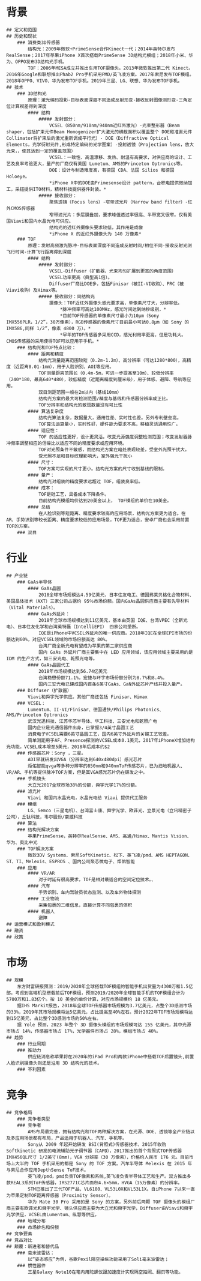 # 背景
	## 定义和范围
	## 历史和现状
		### 消费类3D传感器
			结构光：2009年微软+PrimeSense合作Kinect一代；2014年英特尔发布RealSense；2017年苹果iPhone X首次搭载PrimeSense 3D结构光模组；2018年小米、华为、OPPO发布3D结构光手机。
			TOF：2006年MESA成立并推出车用TOF摄像头。2013年微软推出第二代 Kinect。2016年Google和联想推出Phab2 Pro手机采用PMD/英飞凌方案。2017年索尼发布TOF模组。2018年OPPO、VIVO、华为发布TOF手机。2019年三星、LG、联想、华为发布TOF手机。
	## 技术
		### 3D结构光
			原理：激光编码投影-目标表面深度不同造成反射形变-接收反射图像测形变-三角定位计算视差得到深度
			#### 结构
				##### 发射部分：
					VCSEL（850nm/910nm/940nm近红外激光）-光束整形器（Beam shaper，包括扩束元件Beam Homogenizer扩大激光的横截面积以覆盖整个 DOE和准直元件Collimator将扩束后的激光重新调成平行光）- DOE（Diffractive Optical Elements，光学衍射元件,形成特定编码的光学图案）-投射透镜（Projection lens，放大光束，，使其达到一定的覆盖范围）
					VCSEL：一致性、高温漂移、发热、耐温有高要求，对供应商的设计、工艺及良率考验更大，量产的厂商仅有美国 Lumetum、AMS的Princeton Optronics等。
					DOE：设计与制造难度高，有德国 CDA、法国 Silios 和德国 Holoeye。
					*iPhone X中的DOE由Primesense设计 pattern，台积电提供微纳加工，采钰提供ITO材料，精材科技提供器件封装。*
				##### 接收部分：
					聚焦透镜（Focus lens）-窄带滤光片（Narrow band filter）-红外CMOS传感器
					窄带滤光片：多层膜叠加，要求峰值透过率很高、半带宽又很窄。仅有美国Viavi和国内水晶光电可供应。
					结构光的近红外摄像头要求较低，其作用是成像
					*iPhone X 的近红外摄像头为 140 万像素*
		### TOF
			原理：发射高频激光脉冲-目标表面深度不同造成反射时间/相位不同-接收反射光测飞行时间-计算飞行距离得到深度
			#### 结构
				##### 发射部分：
					VCSEL-Diffuser（扩散器，光束均匀扩展到更宽的角度范围）
					VCSEL功率更高（典型高1倍）。
					Diffuser厂商比DOE多，包括Finisar（被II-VI收购）、PRC（被Viavi收购）及Himax等。
				##### 接收部分：同结构光
					摄像头：TOF近红外摄像头感光要求高，单像素尺寸大，分辨率低。
						*脉冲频率可高达100MHz，感光时间达到纳秒级别，*
						*目前TOF传感器的单像素尺寸最小为10μm（Sony   IMX556PLR，1/2”，30万像素），RGB传感器的像素尺寸目前最小可达0.8μm（如 Sony 的 IMX586,同样 1/2”，像素 4800 万）。*
						*早年的TOF传感器多采用CCD，感光利用率更高，但是功耗大。CMOS传感器的采用使得TOF可以应用于手机。*
		### 结构光和TOF特点比较：
			#### 距离和精度
				结构光测量距离范围较短（0.2m-1.2m）、高分辨率（可达1280*800），高精度（近距离0.01-1mm），用于人脸识别、AOI等应用。
				TOF测量距离范围长（0.4m-5m，可进一步提高至10m）、较低分辨率（240*180，最高640*480），较低精度（近距离精度到厘米级），用于体感、避障、导航等应用。
				双目测距范围一般在2m以内（基线10mm）
				结构光方案的最大可检测范围/精度与基线和传感器分辨率成正比。
				TOF分辨率和结构光的散斑数量没有可比性
			#### 算法复杂度
				结构光算法复杂，数据量大，通用性差、实时性也差。另外专利壁垒高。
				TOF算法运算量小，实时性好，硬件能力要求不高，移植灵活通用性广。
			#### 适应性：
				TOF 的适应性更好，设计更灵活。改变光源强度调整检测范围；改变发射器脉冲频率调整相应的信噪比以适应不同的精度要求或应用环境。
				TOF对光照条件不敏感，而结构光方案在暗处表现较差，受室外光照干扰大。
				受光照不足和目标纹理影响大，室外强光干扰小
			#### 尺寸：
				TOF方案可实现的尺寸更小。结构光方案的尺寸收到基线的限制。
			#### 量产：
				结构光对组装的精度要求远超过 TOF，组装良率低。
			#### 成本：
				TOF是硅工艺，具备成本下降条件。
				目前结构光模组均价达到20美金以上， TOF模组的单价在10美金。
			#### 总结
				在人脸识别等短距离、精度要求较高的应用场景，结构光方案更为适合。在AR、手势识别等较长距离、精度要求较低的应用场景，TOF更为适合，安卓厂商也会采用前置TOF的方案。
		### 双目
# 行业
	## 产业链
		### GaAs半导体
			#### GaAs晶圆
				2018全球市场规模达4.59亿美元，日本住友电工、德国弗莱贝格化合物材料、美国晶体技术（AXT）三家公司占据约 95％市场份额。国内GaAs晶圆供应商主要有先导材料（Vital Materials）。
			#### GaAs外延片：
				2018年全球市场规模达到11亿美元，基本由英国 IQE、台湾VPEC（全新光电）、日本住友化学和台湾英特磊（IntelliEPI） 四家公司垄断。
				IQE是iPhone中VCSEL外延片的唯一供应商。2018年IQE在全球EPI市场的份额达到60%，对应VCSEL领域的市场份额高达 80%。
				台湾厂商全新光电有望成为苹果的第二家供应商
				国内 GaAs 外延片厂商主要集中在 LED 应用领域，该应用领域主要采用的是IDM 的生产方式，如三安光电、乾照光电等。
			#### GaAs晶圆代工
				2018年市场规模达到56.74亿美元
				台湾稳懋份额71.1%，宏捷与环宇市场份额分别为8.7%和8.4%。
				国内三安光电已建成国内首条6英寸GaAs、GaN外延芯片产线并投入量产。
		### Diffuser（扩散器）
			Viavi和舜宇光学供应。其他厂商还包括 Finisar、Himax
		### VCSEL：
			Lumentum、II-VI/Finisar、德国通快/Philips Photonics、 AMS/Princeton Optronics
			武汉光迅科技、江苏华芯半导体、华工科技、三安光电和乾照广电
			国内企业是光通信器件出身，已掌握3/4英寸晶圆工艺
			消费电子VCSEL需要6英寸晶圆工艺，国内6英寸外延片的关键工艺较差。
			简单测距用于AF、Presence探测的VCSEL成本0.1美元，2017年iPhoneX增加结构光功能，VCSEL成本增至5美元，2018年后成本约$2
		### 传感器芯片：Sony ，三星。
			ADI早就研发出VGA（分辨率达到640x480dpi）感光芯片
			炬佑智能qvga等多种分辨率的850nm和940nmToF传感芯片，已为扫地机器人、VR/AR、手机等提供脉冲TOF方案，但是其VGA感光芯片仍在研发之中。
		### 手机镜头
			大立光2017全球市场38%的份额，舜宇光学17%的份额。
		### 滤光片
			Viavi 和国内水晶光电，水晶光电给 Viavi 提供代工服务
		### 模组
			LG、Semco（三星电机）、台湾富士康、舜宇光学、欧菲光，立景光电（立讯精密子公司），丘钛科技，韦尔股份/豪威科技
		### 算法
		### 结构光解决方案
			苹果PrimeSense，英特尔RealSense、AMS、高通/Himax、Mantis Vision、华为、奥比中光
		### TOF解决方案
			微软3DV Systems、索尼SoftKinetic、松下、英飞凌/pmd、AMS HEPTAGON、ST、TI、Melexis、ESPROS 、国内公司聚芯微电子、炬佑智能
		### 应用
			#### VR/AR 
				对于时延有很高要求，TOF是相对最适合的空间定位技术。、
			#### 汽车
				手势识别、车内驾驶员状态监测、以及车外物体探测
			#### 工业物流
				采集包裹的三维信息，直接计算不同包裹的体积
			#### 机器人
				避障
	## 运营模式和盈利模式
	## 融资
	## 政策
# 市场
	## 规模
		东方财富研报预测：2019/2020年全球搭载TOF模组的智能手机出货量为4300万和1.5亿部。考虑到高端机型搭载前后TOF模组，预测2019/2020年全球智能手机的TOF模组合计为5700万和1.83亿个。按 10 美金的单价计算，对应市场规模约 18 亿美元。
		据IHS Markit报告，2018年全球TOF传感器市场规模为3.7亿美元，占整个3D感测市场的33%，2019年其市场规模将达5亿美元，占比提高至40%左右。预计2022年TOF市场规模将达到15亿美元，占比整个3D感测市场的50%左右。
		据 Yole 预测，2023 年整个 3D 摄像头模组的市场规模可达 155 亿美元，其中光源市场占 14%，传感器市场占 17%，光学器件市场占 28%，模组市场占 40%。
	## 趋势
		### 行业周期
		### 推动力
			供应链消息称苹果将在2020年的iPad Pro和两款iPhone中搭载TOF后置镜头,前置人脸识别摄像头则还是沿用 3D 结构光的技术。
		### 不利因素
# 竞争
	## 竞争格局
		### 竞争者类型
		### 竞争者
			AMS布局最完善，拥有结构光和TOF两种解决方案，在光源、DOE、透镜等全产业链以及多应用场景都有布局，产品适用于机器人、汽车、手机等。
			Sony从 2009 年起开始研发 BSI(背照式)传感器技术，2015年收购Softkinetic 研发的电流辅助光子调节器（CAPD），2017推出的首个背照式TOF传感器IMX456QL尺寸 1/2英寸(8mm)，VGA 分辨率（30 万像素），价格约人民币 176 元。目前市场上大半的 TOF 手机采用的都是 Sony 的 TOF 方案。汽车半导体 Melexis 在 2015 年与索尼合作应用DepthSense ToF技术。
			英飞凌/pmd，pmd负责TOF像素和系统,英飞凌负责半导体工艺和生产。双方推出多款REAL3系列ToF传感器，IRS2771C芯片面积4.6×5mm，HVGA（15万像素）的分辨率。
			STM已推出了三代TOF产品，VL6180、VL53L0X和VL53L1X。自iPhone 7以来一直为苹果定制TOF距离传感器（Proximity Sensor）。
			华为 Mate 30 Pro 采用的是 Sony 的方案，另外前后两颗 TOF 摄像头的模组厂商主要有欧菲光和舜宇光学、镜头供应商主要为大立光和舜宇光学，Diffuser由Viavi和舜宇光学供应，VCSEL由Lumentum、纵慧等供应。
		### 地域分布
		### 市场排名和份额
	## 竞争要素
	## 竞品对比
	## 颠覆：新进者和替代品
		### 毫米波雷达：
			以“姿态感应”为例，谷歌Pexil隔空操纵功能采用了Soli毫米波雷达；
		### 惯性器件
			三星Galaxy Note10在笔内用陀螺仪跟加速度计实现隔空拍照、翻页等功能。
